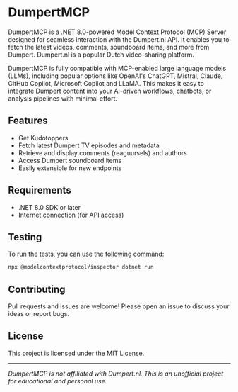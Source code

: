 # DumpertMCP

DumpertMCP is a .NET 8.0-powered Model Context Protocol (MCP) Server designed for seamless interaction with the Dumpert.nl API. It enables you to fetch the latest videos, comments, soundboard items, and more from Dumpert. Dumpert.nl is a popular Dutch video-sharing platform.

DumpertMCP is fully compatible with MCP-enabled large language models (LLMs), including popular options like OpenAI's ChatGPT, Mistral, Claude, GitHub Copilot, Microsoft Copilot and LLaMA. This makes it easy to integrate Dumpert content into your AI-driven workflows, chatbots, or analysis pipelines with minimal effort.

## Features
- Get Kudotoppers
- Fetch latest Dumpert TV episodes and metadata
- Retrieve and display comments (reaguursels) and authors
- Access Dumpert soundboard items
- Easily extensible for new endpoints

## Requirements
- .NET 8.0 SDK or later
- Internet connection (for API access)

## Testing
To run the tests, you can use the following command:

```bash
npx @modelcontextprotocol/inspector dotnet run
```

## Contributing
Pull requests and issues are welcome! Please open an issue to discuss your ideas or report bugs.

## License
This project is licensed under the MIT License.

---

*DumpertMCP is not affiliated with Dumpert.nl. This is an unofficial project for educational and personal use.*

